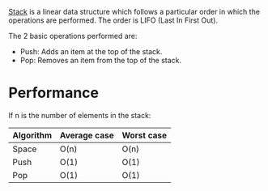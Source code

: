[Stack](https://en.wikipedia.org/wiki/Stack_(abstract_data_type)) is a linear data structure which follows a particular order in which the operations are performed. The order is LIFO (Last In First Out). <br/>

The 2 basic operations performed are:
* Push: Adds an item at the top of the stack.
* Pop: Removes an item from the top of the stack.

# Performance
If n is the number of elements in the stack:

Algorithm  | Average case | Worst case
---------- | -------      | ----------
Space	   | O(n)	      | O(n)
Push	   | O(1)	      | O(1)
Pop 	   | O(1)	      | O(1)
